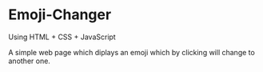 # Emoji-Changer
Using HTML + CSS + JavaScript

A simple web page which diplays an emoji which by clicking will change to another one. 
